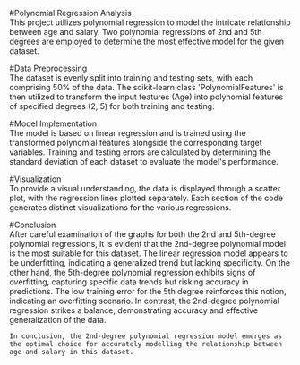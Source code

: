 #Polynomial Regression Analysis <br />
This project utilizes polynomial regression to model the intricate relationship between age and salary. 
Two polynomial regressions of 2nd and 5th degrees are employed to determine the most effective model for the given dataset.

#Data Preprocessing<br />
The dataset is evenly split into training and testing sets, with each comprising 50% of the data. 
The scikit-learn class 'PolynomialFeatures' is then utilized to transform the input features (Age) into polynomial features of specified degrees (2, 5) for both training and testing.

#Model Implementation <br />
The model is based on linear regression and is trained using the transformed polynomial features alongside the corresponding target variables. 
Training and testing errors are calculated by determining the standard deviation of each dataset to evaluate the model's performance.

#Visualization <br />
To provide a visual understanding, the data is displayed through a scatter plot, with the regression lines plotted separately. Each section of the code generates distinct visualizations for the various regressions.

#Conclusion <br />
After careful examination of the graphs for both the 2nd and 5th-degree polynomial regressions, it is evident that the 2nd-degree polynomial model is the most suitable for this dataset. 
The linear regression model appears to be underfitting, indicating a generalized trend but lacking specificity. 
On the other hand, the 5th-degree polynomial regression exhibits signs of overfitting, capturing specific data trends but risking accuracy in predictions. 
The low training error for the 5th degree reinforces this notion, indicating an overfitting scenario. 
	In contrast, the 2nd-degree polynomial regression strikes a balance, demonstrating accuracy and effective generalization of the data.

	In conclusion, the 2nd-degree polynomial regression model emerges as the optimal choice for accurately modelling the relationship between age and salary in this dataset.
